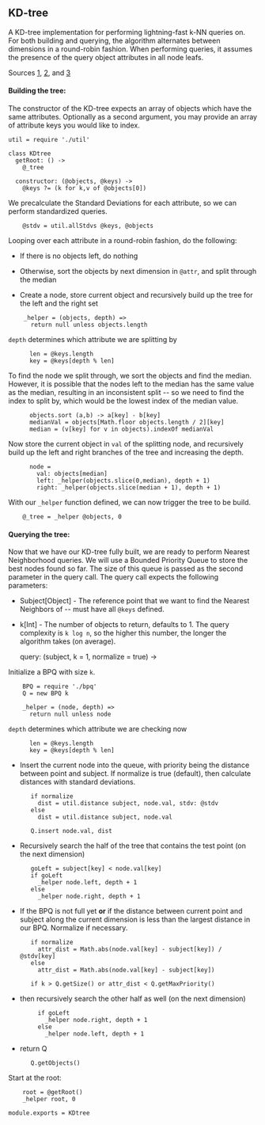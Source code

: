 KD-tree
-------------------

A KD-tree implementation for performing lightning-fast k-NN queries on. For both building and querying, the algorithm alternates between dimensions in a round-robin fashion. When performing queries, it assumes the presence of the query object attributes in all node leafs.

Sources [1](http://andrewd.ces.clemson.edu/courses/cpsc805/references/nearest_search.pdf), [2](http://www.stanford.edu/class/cs106l/handouts/assignment-3-kdtree.pdf), and [3](http://en.wikipedia.org/wiki/K-d_tree)

#### Building the tree:

The constructor of the KD-tree expects an array of objects which have the same attributes. Optionally as a second argument, you may provide an array of attribute keys you would like to index.

    util = require './util'

    class KDtree
      getRoot: () ->
        @_tree

      constructor: (@objects, @keys) ->
        @keys ?= (k for k,v of @objects[0])

We precalculate the Standard Deviations for each attribute, so we can perform standardized queries.

        @stdv = util.allStdvs @keys, @objects

Looping over each attribute in a round-robin fashion, do the following:

 - If there is no objects left, do nothing
 - Otherwise, sort the objects by next dimension in `@attr`, and split through the median
 - Create a node, store current object and recursively build up the tree for the left and the right set

        _helper = (objects, depth) =>
          return null unless objects.length

`depth` determines which attribute we are splitting by

          len = @keys.length
          key = @keys[depth % len]

To find the node we split through, we sort the objects and find the median. However, it is possible that the nodes left to the median has the same value as the median, resulting in an inconsistent split -- so we need to find the index to split by, which would be the lowest index of the median value.

          objects.sort (a,b) -> a[key] - b[key]
          medianVal = objects[Math.floor objects.length / 2][key]
          median = (v[key] for v in objects).indexOf medianVal

Now store the current object in `val` of the splitting node, and recursively build up the left and right branches of the tree and increasing the depth.

          node =
            val: objects[median]
            left: _helper(objects.slice(0,median), depth + 1)
            right: _helper(objects.slice(median + 1), depth + 1)

With our `_helper` function defined, we can now trigger the tree to be build.

        @_tree = _helper @objects, 0

#### Querying the tree:

Now that we have our KD-tree fully built, we are ready to perform Nearest Neighborhood queries. We will use a Bounded Priority Queue to store the best nodes found so far. The size of this queue is passed as the second parameter in the query call. The query call expects the following parameters:

  - Subject[Object] - The reference point that we want to find the Nearest Neighbors of -- must have all `@keys` defined.
  - k[Int] - The number of objects to return, defaults to 1. The query complexity is `k log n`, so the higher this number, the longer the algorithm takes (on average).

      query: (subject, k = 1, normalize = true) ->

Initialize a BPQ with size `k`.

        BPQ = require './bpq'
        Q = new BPQ k

        _helper = (node, depth) =>
          return null unless node

`depth` determines which attribute we are checking now

          len = @keys.length
          key = @keys[depth % len]

 - Insert the current node into the queue, with priority being the distance between point and subject. If normalize is true (default), then calculate distances with standard deviations.

          if normalize
            dist = util.distance subject, node.val, stdv: @stdv
          else
            dist = util.distance subject, node.val

          Q.insert node.val, dist

 - Recursively search the half of the tree that contains the test point (on the next dimension)

          goLeft = subject[key] < node.val[key]
          if goLeft
            _helper node.left, depth + 1
          else
            _helper node.right, depth + 1

 - If the BPQ is not full yet **or** if the distance between current point and subject along the current dimension is less than the largest distance in our BPQ. Normalize if necessary.

          if normalize
            attr_dist = Math.abs(node.val[key] - subject[key]) / @stdv[key]
          else
            attr_dist = Math.abs(node.val[key] - subject[key])

          if k > Q.getSize() or attr_dist < Q.getMaxPriority()

 - then recursively search the other half as well (on the next dimension)

            if goLeft
              _helper node.right, depth + 1
            else
              _helper node.left, depth + 1

 - return Q

          Q.getObjects()

Start at the root:

        root = @getRoot()
        _helper root, 0

    module.exports = KDtree
